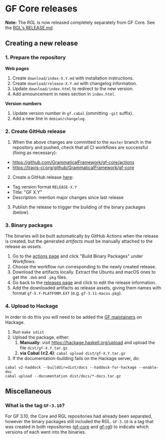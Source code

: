 # GF Core releases

**Note:**
The RGL is now released completely separately from GF Core.
See the [RGL's RELEASE.md](https://github.com/GrammaticalFramework/gf-rgl/blob/master/RELEASE.md).

## Creating a new release

### 1. Prepare the repository

**Web pages**

1. Create `download/index-X.Y.md` with installation instructions.
2. Create `download/release-X.Y.md` with changelog information.
3. Update `download/index.html` to redirect to the new version.
4. Add announcement in news section in `index.html`.

**Version numbers**

1. Update version number in `gf.cabal` (ommitting `-git` suffix).
2. Add a new line in `debian/changelog`.

### 2. Create GitHub release

1. When the above changes are committed to the `master` branch in the repository
  and pushed, check that all CI workflows are successful (fixing as necessary):
  - <https://github.com/GrammaticalFramework/gf-core/actions>
  - <https://travis-ci.org/github/GrammaticalFramework/gf-core>
2. Create a GitHub release [here](https://github.com/GrammaticalFramework/gf-core/releases/new):
  - Tag version format `RELEASE-X.Y`
  - Title: "GF X.Y"
  - Description: mention major changes since last release
3. Publish the release to trigger the building of the binary packages (below).

### 3. Binary packages

The binaries will be built automatically by GitHub Actions when the release is created,
but the generated _artifacts_ must be manually attached to the release as _assets_.

1. Go to the [actions page](https://github.com/GrammaticalFramework/gf-core/actions) and click "Build Binary Packages" under _Workflows_.
2. Choose the workflow run corresponding to the newly created release.
3. Download the artifacts locally. Extract the Ubuntu and macOS ones to get the `.deb` and `.pkg` files.
4. Go back to the [releases page](https://github.com/GrammaticalFramework/gf-core/releases) and click to edit the release information.
5. Add the downloaded artifacts as release assets, giving them names with format `gf-X.Y-PLATFORM.EXT` (e.g. `gf-3.11-macos.pkg`).

### 4. Upload to Hackage

In order to do this you will need to be added the [GF maintainers](https://hackage.haskell.org/package/gf/maintainers/) on Hackage.

1. Run `make sdist`
2. Upload the package, either:
    1. **Manually**: visit <https://hackage.haskell.org/upload> and upload the file `dist/gf-X.Y.tar.gz`
    2. **via Cabal (≥2.4)**: `cabal upload dist/gf-X.Y.tar.gz`
3. If the documentation-building fails on the Hackage server, do:
```
cabal v2-haddock --builddir=dist/docs --haddock-for-hackage --enable-doc
cabal upload --documentation dist/docs/*-docs.tar.gz
```

## Miscellaneous

### What is the tag `GF-3.10`?

For GF 3.10, the Core and RGL repositories had already been separated, however
the binary packages still included the RGL. `GF-3.10` is a tag that was created
in both repositories ([gf-core](https://github.com/GrammaticalFramework/gf-core/releases/tag/GF-3.10) and [gf-rgl](https://github.com/GrammaticalFramework/gf-rgl/releases/tag/GF-3.10)) to indicate which versions of each went into the binaries.
